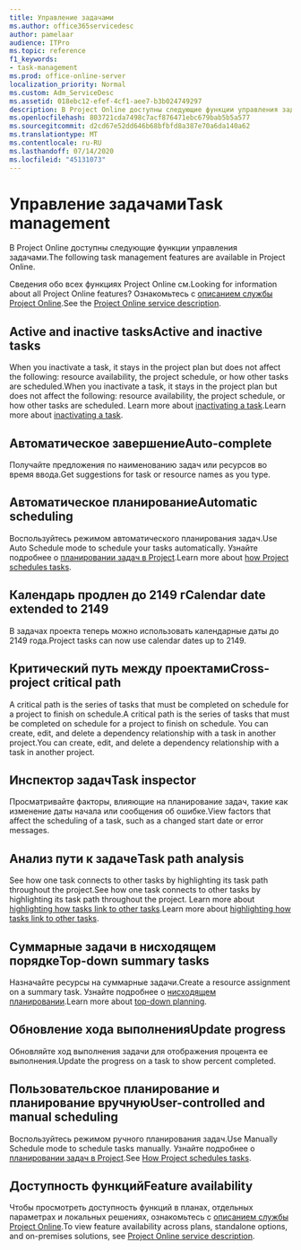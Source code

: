 ```yaml
---
title: Управление задачами
ms.author: office365servicedesc
author: pamelaar
audience: ITPro
ms.topic: reference
f1_keywords:
- task-management
ms.prod: office-online-server
localization_priority: Normal
ms.custom: Adm_ServiceDesc
ms.assetid: 018ebc12-efef-4cf1-aee7-b3b024749297
description: В Project Online доступны следующие функции управления задачами.
ms.openlocfilehash: 803721cda7498c7acf876471ebc679bab5b5a577
ms.sourcegitcommit: d2cd67e52dd646b68bfbfd8a387e70a6da140a62
ms.translationtype: MT
ms.contentlocale: ru-RU
ms.lasthandoff: 07/14/2020
ms.locfileid: "45131073"
---
```

# <a name="task-management"></a><span data-ttu-id="f0331-103">Управление задачами</span><span class="sxs-lookup"><span data-stu-id="f0331-103">Task management</span></span>

<span data-ttu-id="f0331-104">В Project Online доступны следующие функции управления задачами.</span><span class="sxs-lookup"><span data-stu-id="f0331-104">The following task management features are available in Project Online.</span></span>
  
<span data-ttu-id="f0331-105">Сведения обо всех функциях Project Online см.</span><span class="sxs-lookup"><span data-stu-id="f0331-105">Looking for information about all Project Online features?</span></span> <span data-ttu-id="f0331-106">Ознакомьтесь с [описанием службы Project Online](project-online-service-description.md).</span><span class="sxs-lookup"><span data-stu-id="f0331-106">See the [Project Online service description](project-online-service-description.md).</span></span>
  
## <a name="active-and-inactive-tasks"></a><span data-ttu-id="f0331-107">Active and inactive tasks</span><span class="sxs-lookup"><span data-stu-id="f0331-107">Active and inactive tasks</span></span>

<span data-ttu-id="f0331-108">When you inactivate a task, it stays in the project plan but does not affect the following: resource availability, the project schedule, or how other tasks are scheduled.</span><span class="sxs-lookup"><span data-stu-id="f0331-108">When you inactivate a task, it stays in the project plan but does not affect the following: resource availability, the project schedule, or how other tasks are scheduled.</span></span> <span data-ttu-id="f0331-109">Learn more about [inactivating a task](https://go.microsoft.com/fwlink/p/?LinkId=271335).</span><span class="sxs-lookup"><span data-stu-id="f0331-109">Learn more about [inactivating a task](https://go.microsoft.com/fwlink/p/?LinkId=271335).</span></span>
  
## <a name="auto-complete"></a><span data-ttu-id="f0331-110">Автоматическое завершение</span><span class="sxs-lookup"><span data-stu-id="f0331-110">Auto-complete</span></span>

<span data-ttu-id="f0331-111">Получайте предложения по наименованию задач или ресурсов во время ввода.</span><span class="sxs-lookup"><span data-stu-id="f0331-111">Get suggestions for task or resource names as you type.</span></span> 
  
## <a name="automatic-scheduling"></a><span data-ttu-id="f0331-112">Автоматическое планирование</span><span class="sxs-lookup"><span data-stu-id="f0331-112">Automatic scheduling</span></span>

<span data-ttu-id="f0331-113">Воспользуйтесь режимом автоматического планирования задач.</span><span class="sxs-lookup"><span data-stu-id="f0331-113">Use Auto Schedule mode to schedule your tasks automatically.</span></span> <span data-ttu-id="f0331-114">Узнайте подробнее о [планировании задач в Project](https://go.microsoft.com/fwlink/p/?LinkId=271331).</span><span class="sxs-lookup"><span data-stu-id="f0331-114">Learn more about [how Project schedules tasks](https://go.microsoft.com/fwlink/p/?LinkId=271331).</span></span> 
  
## <a name="calendar-date-extended-to-2149"></a><span data-ttu-id="f0331-115">Календарь продлен до 2149 г</span><span class="sxs-lookup"><span data-stu-id="f0331-115">Calendar date extended to 2149</span></span>

<span data-ttu-id="f0331-116">В задачах проекта теперь можно использовать календарные даты до 2149 года.</span><span class="sxs-lookup"><span data-stu-id="f0331-116">Project tasks can now use calendar dates up to 2149.</span></span> 
  
## <a name="cross-project-critical-path"></a><span data-ttu-id="f0331-117">Критический путь между проектами</span><span class="sxs-lookup"><span data-stu-id="f0331-117">Cross-project critical path</span></span>

<span data-ttu-id="f0331-118">A critical path is the series of tasks that must be completed on schedule for a project to finish on schedule.</span><span class="sxs-lookup"><span data-stu-id="f0331-118">A critical path is the series of tasks that must be completed on schedule for a project to finish on schedule.</span></span> <span data-ttu-id="f0331-119">You can create, edit, and delete a dependency relationship with a task in another project.</span><span class="sxs-lookup"><span data-stu-id="f0331-119">You can create, edit, and delete a dependency relationship with a task in another project.</span></span> 
  
## <a name="task-inspector"></a><span data-ttu-id="f0331-120">Инспектор задач</span><span class="sxs-lookup"><span data-stu-id="f0331-120">Task inspector</span></span>

<span data-ttu-id="f0331-121">Просматривайте факторы, влияющие на планирование задач, такие как изменение даты начала или сообщения об ошибке.</span><span class="sxs-lookup"><span data-stu-id="f0331-121">View factors that affect the scheduling of a task, such as a changed start date or error messages.</span></span>
  
## <a name="task-path-analysis"></a><span data-ttu-id="f0331-122">Анализ пути к задаче</span><span class="sxs-lookup"><span data-stu-id="f0331-122">Task path analysis</span></span>

<span data-ttu-id="f0331-123">See how one task connects to other tasks by highlighting its task path throughout the project.</span><span class="sxs-lookup"><span data-stu-id="f0331-123">See how one task connects to other tasks by highlighting its task path throughout the project.</span></span> <span data-ttu-id="f0331-124">Learn more about [highlighting how tasks link to other tasks](https://go.microsoft.com/fwlink/p/?LinkId=271345).</span><span class="sxs-lookup"><span data-stu-id="f0331-124">Learn more about [highlighting how tasks link to other tasks](https://go.microsoft.com/fwlink/p/?LinkId=271345).</span></span>
  
## <a name="top-down-summary-tasks"></a><span data-ttu-id="f0331-125">Суммарные задачи в нисходящем порядке</span><span class="sxs-lookup"><span data-stu-id="f0331-125">Top-down summary tasks</span></span>

<span data-ttu-id="f0331-126">Назначайте ресурсы на суммарные задачи.</span><span class="sxs-lookup"><span data-stu-id="f0331-126">Create a resource assignment on a summary task.</span></span> <span data-ttu-id="f0331-127">Узнайте подробнее о [нисходящем планировании](https://go.microsoft.com/fwlink/p/?LinkId=271333).</span><span class="sxs-lookup"><span data-stu-id="f0331-127">Learn more about [top-down planning](https://go.microsoft.com/fwlink/p/?LinkId=271333).</span></span>
  
## <a name="update-progress"></a><span data-ttu-id="f0331-128">Обновление хода выполнения</span><span class="sxs-lookup"><span data-stu-id="f0331-128">Update progress</span></span>

<span data-ttu-id="f0331-129">Обновляйте ход выполнения задачи для отображения процента ее выполнения.</span><span class="sxs-lookup"><span data-stu-id="f0331-129">Update the progress on a task to show percent completed.</span></span>
  
## <a name="user-controlled-and-manual-scheduling"></a><span data-ttu-id="f0331-130">Пользовательское планирование и планирование вручную</span><span class="sxs-lookup"><span data-stu-id="f0331-130">User-controlled and manual scheduling</span></span>

<span data-ttu-id="f0331-131">Воспользуйтесь режимом ручного планирования задач.</span><span class="sxs-lookup"><span data-stu-id="f0331-131">Use Manually Schedule mode to schedule tasks manually.</span></span> <span data-ttu-id="f0331-132">Узнайте подробнее о [планировании задач в Project](https://go.microsoft.com/fwlink/p/?LinkId=271331).</span><span class="sxs-lookup"><span data-stu-id="f0331-132">See [How Project schedules tasks](https://go.microsoft.com/fwlink/p/?LinkId=271331).</span></span>
  
## <a name="feature-availability"></a><span data-ttu-id="f0331-133">Доступность функций</span><span class="sxs-lookup"><span data-stu-id="f0331-133">Feature availability</span></span>

<span data-ttu-id="f0331-134">Чтобы просмотреть доступность функций в планах, отдельных параметрах и локальных решениях, ознакомьтесь с [описанием службы Project Online](project-online-service-description.md).</span><span class="sxs-lookup"><span data-stu-id="f0331-134">To view feature availability across plans, standalone options, and on-premises solutions, see [Project Online service description](project-online-service-description.md).</span></span>
  